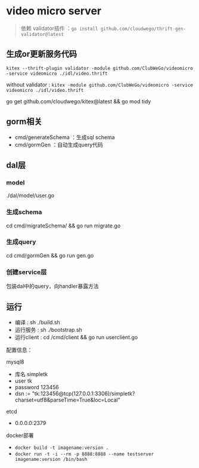 # video micro server

> 依赖 validator插件 ：`go install github.com/cloudwego/thrift-gen-validator@latest`
## 生成or更新服务代码
`kitex --thrift-plugin validator -module github.com/ClubWeGo/videomicro -service videomicro ./idl/video.thrift`

without validator : `kitex -module github.com/ClubWeGo/videomicro -service videomicro ./idl/video.thrift`

go get github.com/cloudwego/kitex@latest && go mod tidy

## gorm相关
- cmd/generateSchema ：生成sql schema
- cmd/gormGen ：自动生成query代码

## dal层
### model
./dal/model/user.go

### 生成schema
cd cmd/migrateSchema/ && go run migrate.go

### 生成query
cd cmd/gormGen && go run gen.go

### 创建service层
包装dal中的query，向handler暴露方法 

## 运行
- 编译 : sh ./build.sh
- 运行服务 : sh ./bootstrap.sh
- 运行client : cd /cmd/client && go run userclient.go

配置信息：

mysql8
- 库名 simpletk
- user tk
- password 123456
- dsn := "tk:123456@tcp(127.0.0.1:3306)/simpletk?charset=utf8&parseTime=True&loc=Local"

etcd
- 0.0.0.0:2379

docker部署
- `docker build -t imagename:version .`
- `docker run -t -i --rm -p 8888:8888 --name testserver imagename:version /bin/bash`